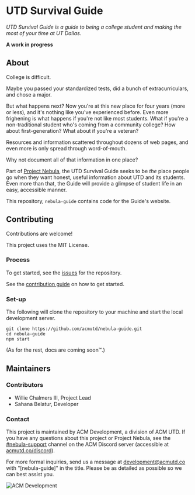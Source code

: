 # UTD Survival Guide

_UTD Survival Guide is a guide to being a college student and making the most of your time at UT Dallas._

**A work in progress**

## About
College is difficult.

Maybe you passed your standardized tests, did a bunch of extracurriculars, and
chose a major.

But what happens next? Now you're at this new place for four years (more or
less), and it's nothing like you've experienced before. Even more frighening is
what happens if you're not like most students. What if you're a non-traditional
student who's coming from a community college? How about first-generation? What
about if you're a veteran?

Resources and information scattered throughout dozens of web pages, and even
more is only spread through word-of-mouth.

Why not document all of that information in one place?

Part of [Project Nebula](https://github.com/acmutd/nebula-web), the UTD Survival
Guide seeks to be _the_ place people go when they want honest, useful
information about UTD and its students. Even more than that, the Guide will
provide a glimpse of student life in an easy, accessible manner.

This repository, `nebula-guide` contains code for the Guide's website.

## Contributing
Contributions are welcome!

This project uses the MIT License.

### Process
To get started, see the [issues](https://github.com/acmutd/nebula) for the repository.

See the [contribution guide](./docs/index.md) on how to get started.

### Set-up

The following will clone the repository to your machine and start the local
development server.

```shell script
git clone https://github.com/acmutd/nebula-guide.git
cd nebula-guide
npm start
```

(As for the rest, docs are coming soon™.)

## Maintainers

### Contributors

- Willie Chalmers III, Project Lead
- Sahana Belatur, Developer

### Contact

This project is maintained by ACM Development, a division of ACM UTD. If you have
any questions about this project or Project Nebula, see the [#nebula-support](https://discord.com/channels/692266201644007424/811419400753905714)
channel on the ACM Discord server (accessible at [acmutd.co/discord](https://acmutd.co/discord)).

For more formal inquiries, send us a message at [development@acmutd.co](mailto:development@acmutd.co)
with "[nebula-guide]" in the title. Please be as detailed as possible so we can
best assist you.

![ACM Development](https://www.acmutd.co/brand/Development/Banners/light_dark_background.png)
